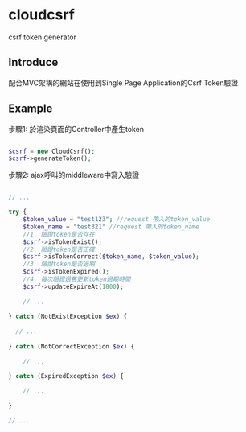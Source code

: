 # cloudcsrf
csrf token generator

## Introduce

配合MVC架構的網站在使用到Single Page Application的Csrf Token驗證

## Example

步驟1: 
於渲染頁面的Controller中產生token

```php

$csrf = new CloudCsrf();
$csrf->generateToken();

```

步驟2: ajax呼叫的middleware中寫入驗證

```php

// ...

try {
    $token_value = "test123"; //request 帶入的token_value
    $token_name = "test321" //request 帶入的token_name
    //1. 驗證token是否存在
    $csrf->isTokenExist();
    //2. 驗證token是否正確
    $csrf->isTokenCorrect($token_name, $token_value);
    //3. 驗證token是否過期
    $csrf->isTokenExpired();
    //4. 每次驗證過舊更新token過期時間
    $csrf->updateExpireAt(1800);
    
    // ...
    
} catch (NotExistException $ex) {
  
  // ...
  
} catch (NotCorrectException $ex) {
    
    // ...
    
} catch (ExpiredException $ex) {

    // ...
    
}

// ...

```
